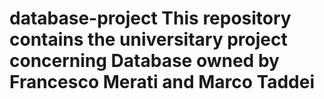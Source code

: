 database-project
This repository contains the universitary project concerning Database owned by Francesco Merati and Marco Taddei
================

